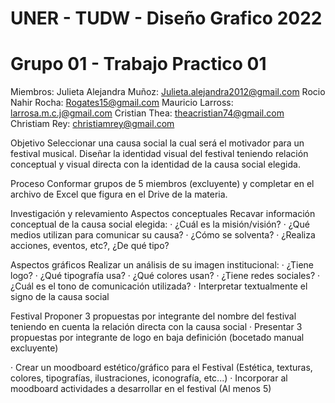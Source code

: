 # UNER - TUDW - Diseño Grafico 2022 
# Grupo 01 - Trabajo Practico 01 
Miembros: 
Julieta Alejandra Muñoz: Julieta.alejandra2012@gmail.com
Rocio Nahir Rocha: Rogates15@gmail.com
Mauricio Larross: larrosa.m.c.j@gmail.com
Cristian Thea: theacristian74@gmail.com
Christiam Rey: christiamrey@gmail.com

Objetivo
Seleccionar una causa social la cual será el motivador para un festival
musical.
Diseñar la identidad visual del festival teniendo relación conceptual y
visual directa con la identidad de la causa social elegida.

Proceso
Conformar grupos de 5 miembros (excluyente) y completar en el archivo
de Excel que figura en el Drive de la materia.

Investigación y relevamiento
Aspectos conceptuales
Recavar información conceptual
de la causa social elegida:
· ¿Cuál es la misión/visión?
· ¿Qué medios utilizan para comunicar su causa?
· ¿Cómo se solventa?
· ¿Realiza acciones, eventos, etc?, ¿De qué tipo?

Aspectos gráficos
Realizar un análisis de su imagen
institucional:
· ¿Tiene logo?
· ¿Qué tipografía usa?
· ¿Qué colores usan?
· ¿Tiene redes sociales?
· ¿Cuál es el tono de comunicación utilizada?
· Interpretar textualmente el signo de la causa social

Festival
Proponer 3 propuestas por
integrante del nombre del festival
teniendo en cuenta la relación
directa con la causa social
· Presentar 3 propuestas por
integrante de logo en baja
definición (bocetado manual
excluyente)

· Crear un moodboard
estético/gráfico para el Festival
(Estética, texturas, colores,
tipografías, ilustraciones,
iconografía, etc...)
· Incorporar al moodboard
actividades a desarrollar en el
festival (Al menos 5)
